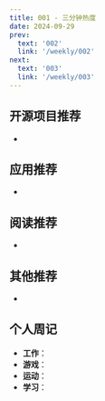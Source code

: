 ```yaml
---
title: 001 - 三分钟热度
date: 2024-09-29
prev:
  text: '002'
  link: '/weekly/002'
next:
  text: '003'
  link: '/weekly/003'
---
```


## 开源项目推荐

-

## 应用推荐

-

## 阅读推荐

-

## 其他推荐

-

## 个人周记

- **工作**：
- **游戏**：
- **运动**：
- **学习**：
